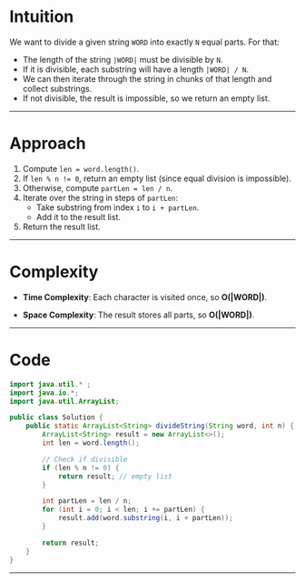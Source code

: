 # Intuition

We want to divide a given string `WORD` into exactly `N` equal parts.
For that:

* The length of the string `|WORD|` must be divisible by `N`.
* If it is divisible, each substring will have a length `|WORD| / N`.
* We can then iterate through the string in chunks of that length and collect substrings.
* If not divisible, the result is impossible, so we return an empty list.

---

# Approach

1. Compute `len = word.length()`.
2. If `len % n != 0`, return an empty list (since equal division is impossible).
3. Otherwise, compute `partLen = len / n`.
4. Iterate over the string in steps of `partLen`:
   * Take substring from index `i` to `i + partLen`.
   * Add it to the result list.
5. Return the result list.

---

# Complexity

* **Time Complexity**:
  Each character is visited once, so **O(|WORD|)**.

* **Space Complexity**:
  The result stores all parts, so **O(|WORD|)**.

---

# Code

```java
import java.util.* ;
import java.io.*; 
import java.util.ArrayList;

public class Solution {
    public static ArrayList<String> divideString(String word, int n) {
        ArrayList<String> result = new ArrayList<>();
        int len = word.length();

        // Check if divisible
        if (len % n != 0) {
            return result; // empty list
        }

        int partLen = len / n;
        for (int i = 0; i < len; i += partLen) {
            result.add(word.substring(i, i + partLen));
        }

        return result;
    }
}
```

---

